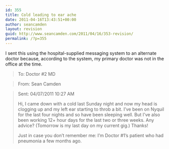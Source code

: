 ```yaml
---
id: 355
title: Cold leading to ear ache
date: 2011-04-16T13:43:51+00:00
author: seancamden
layout: revision
guid: http://www.seancamden.com/2011/04/16/353-revision/
permalink: /?p=355
---
```

I sent this using the hospital-supplied messaging system to an alternate doctor because, according to the system, my primary doctor was not in the office at the time.

> To: Doctor #2 MD
  
> From: Sean Camden
  
> Sent: 04/07/2011 10:27 AM
> 
> Hi, I came down with a cold last Sunday night and now my head is clogging up and my left ear starting to throb a bit. I&#8217;ve been on Nyquil for the last four nights and so have been sleeping well. But I&#8217;ve also been working 12+ hour days for the last two or three weeks. Any advice? (Tomorrow is my last day on my current gig.) Thanks!
> 
> Just in case you don&#8217;t remember me: I&#8217;m Doctor #1&#8217;s patient who had pneumonia a few months ago.